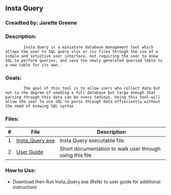 ## Insta Query

### Creadted by: Jarette Greene

### Description:

    		Insta Query is a miniature database management tool which allows the user to SQL query xlsx or csv files through the use of a simple and intuitive user interface, not requiring the user to know SQL to perform queries, and save the newly generated queried table to a new table for its own.

### Goals:

            The goal of this tool is to allow users who collect data but not to the degree of needing a full database but large enough that parsing through this data can be vvery tedious. Using this tool will allow the user to use SQL to parse through data effieciently without the need of knowing SQL syntax

### Files:

|  #  | File                                                                                             | Description                                              |
| :-: | ------------------------------------------------------------------------------------------------ | -------------------------------------------------------- |
|  1  | [Insta_Query.exe](https://github.com/Jarette/2143-OOP-Greene/blob/main/Assignments/P01/main.cpp) | Insta Query executable file.                             |
|  2  | [User Guide](https://github.com/Jarette/2143-OOP-Greene/blob/main/Assignments/P01/input.dat)     | Short documentation to walk user through using this file |

### How to Use:

- Download then Run Insta_Query.exe (Refer to user guide for additional instruction)
